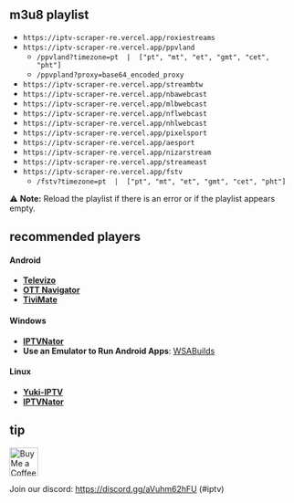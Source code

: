 ## m3u8 playlist
- ```https://iptv-scraper-re.vercel.app/roxiestreams```
- ```https://iptv-scraper-re.vercel.app/ppvland```
  - ```/ppvland?timezone=pt  |  ["pt", "mt", "et", "gmt", "cet", "pht"]```
  - ```/ppvpland?proxy=base64_encoded_proxy```
- ```https://iptv-scraper-re.vercel.app/streambtw```
- ```https://iptv-scraper-re.vercel.app/nbawebcast```
- ```https://iptv-scraper-re.vercel.app/mlbwebcast```
- ```https://iptv-scraper-re.vercel.app/nflwebcast```
- ```https://iptv-scraper-re.vercel.app/nhlwebcast```
- ```https://iptv-scraper-re.vercel.app/pixelsport```
- ```https://iptv-scraper-re.vercel.app/aesport```
- ```https://iptv-scraper-re.vercel.app/nizarstream```
- ```https://iptv-scraper-re.vercel.app/streameast```
- ```https://iptv-scraper-re.vercel.app/fstv```
  - ```/fstv?timezone=pt  |  ["pt", "mt", "et", "gmt", "cet", "pht"]```

⚠ **Note:** Reload the playlist if there is an error or if the playlist appears empty.

## recommended players
#### Android
- **[Televizo](https://play.google.com/store/apps/details?id=com.ottplay.ottplay&hl=en-US)**  
- **[OTT Navigator](https://ottnav.github.io/faq.html)**  
- **[TiviMate](https://play.google.com/store/apps/details?id=ar.tvplayer.tv)**  

#### Windows
- **[IPTVNator](https://github.com/4gray/iptvnator/releases/tag/v0.16.0)**  
- **Use an Emulator to Run Android Apps**: [WSABuilds](https://github.com/MustardChef/WSABuilds)  

#### Linux
- **[Yuki-IPTV](https://codeberg.org/liya/yuki-iptv)**  
- **[IPTVNator](https://github.com/4gray/iptvnator/releases/tag/v0.16.0)**  

## tip

<p align="left">
  <a href="https://ko-fi.com/pigzillaaaaa" target="_blank">
    <img src="https://cdn.ko-fi.com/cdn/kofi5.png" alt="Buy Me a Coffee" style="height:50px;" />
  </a>
</p>






Join our discord: https://discord.gg/aVuhm62hFU (#iptv)

